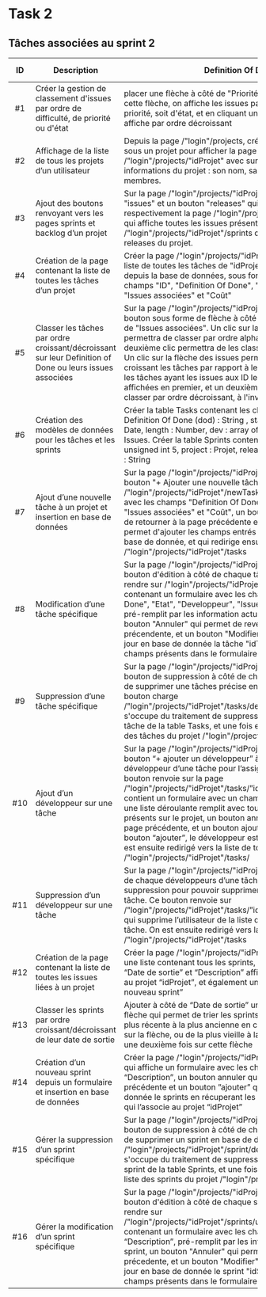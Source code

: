 
# Task 2

## Tâches associées au sprint 2

| ID |Description | Definition Of Done| Développeur | État | Issue associée | Coût |
| :-: | -- | -- | :-: | :-: | :-: | :-: |
| #1 | Créer la gestion de classement d'issues par ordre de difficulté, de priorité ou d'état | placer une flèche à côté de "Priorité" et "Etat". En cliquant sur cette flèche, on affiche les issues par ordre croissant soit de priorité, soit d'état, et en cliquant une nouvelle fois on les affiche par ordre décroissant | | TODO| 7| 1 |
| #2| Affichage de la liste de tous les projets d’un utilisateur | Depuis la page /"login"/projects, créer un bouton "accéder" sous un projet pour afficher la page /"login"/projects/"idProjet" avec sur cette page les informations du projet : son nom, sa description, ses membres. | Cyril | DONE|8 | 1/2 |
| #3| Ajout des boutons renvoyant vers les pages sprints et backlog d’un projet | Sur la page /"login"/projects/"idProjet" je dois avoir un bouton "issues" et un bouton "releases" qui afficheront respectivement la page /"login"/projects/"idProjet"/backlog qui affiche toutes les issues présente dans "idProjet" et /"login"/projects/"idProjet"/sprints qui affiche toutes les releases du projet. | Claire| DOING| 8| 1/2 |
| #4| Création de la page contenant la liste de toutes les tâches d’un projet| Créer la page /"login"/projects/"idProjet"/tasks qui affiche la liste de toutes les tâches de "idProjet" , en les récupérant depuis la base de données, sous forme de liste ayant les champs "ID", "Definition Of Done", "Etat", "Développeur", "Issues associées" et "Coût"| | TODO| 9| 1|
| #5| Classer les tâches par ordre croissant/décroissant sur leur Definition of Done ou leurs issues associées | Sur la page /"login"/projects/"idProjet"/tasks, ajouter un bouton sous forme de flèche à côté de "Definition Of Done" et de "Issues associées". Un clic sur la première flèche permettra de classer par ordre alphabétique les tâches, un deuxième clic permettra de les classer par ordre décroissant. Un clic sur la flèche des issues permettra de classer par ordre croissant les tâches par rapport à leur issues c'est à dire que les tâches ayant les issues aux ID les plus petit seront affichées en premier, et un deuxième clic permettra de les classer par ordre décroissant, à l'inverse du premier clic.| | TODO|9 | 1|
| #6| Création des modèles de données pour les tâches et les sprints|Créer la table Tasks contenant les champs ID : unsigned int 5, Definition Of Done (dod) : String , state : String, startDate : Date, length : Number, dev : array of Users, issues : array of Issues. Créer la table Sprints contenant les champs ID: unsigned int 5, project : Projet, releaseDate : Date, description : String |Fatima| TODO| 10, 14| 1/2 |
| #7| Ajout d’une nouvelle tâche à un projet et insertion en base de données|Sur la page /"login"/projects/"idProjet"/tasks, ajouter le bouton "+ Ajouter une nouvelle tâche" qui permet d'aller sur /"login"/projects/"idProjet"/newTask contenant un formulaire avec les champs "Definition Of Done", "Etat", "Developpeur", "Issues associées" et "Coût", un bouton "Annuler" qui permet de retourner à la page précédente et un bouton "Ajouter" qui permet d'ajouter les champs entrés dans ce formulaire en base de donnée, et qui redirige ensuite vers la page /"login"/projects/"idProjet"/tasks | | TODO| 10| 1|
| #8 | Modification d’une tâche spécifique| Sur la page /"login"/projects/"idProjet"/tasks, ajouter un bouton d'édition à côté de chaque tâches permettant de se rendre sur /"login"/projects/"idProjet"/tasks/update/"idTask" contenant un formulaire avec les champs "Definition Of Done", "Etat", "Developpeur", "Issues associées" et "Coût", pré-remplit par les information actuelles de la tâche, un bouton "Annuler" qui permet de revenir à la page précendente, et un bouton "Modifier" qui permet de mettre à jour en base de donnée la tâche "idTask" avec les nouveaux champs présents dans le formulaire| | TODO|11 | 1|
| #9 | Suppression d’une tâche spécifique |Sur la page /"login"/projects/"idProjet"/tasks ajouter un bouton de suppression à côté de chaque tâches permettant de supprimer une tâches précise en base de donnée. Ce bouton charge /"login"/projects/"idProjet"/tasks/delete/"idTask" qui s'occupe du traitement de suppression en supprimant la tâche de la table Tasks, et une fois effectué renvoie sur la liste des tâches du projet /"login"/projects/"idProjet"/tasks | | TODO| 11| 1/2 |
| #10| Ajout d’un développeur sur une tâche| Sur la page /"login"/projects/"idProjet"/tasks ajouter un bouton “+ ajouter un développeur” à côté de la liste des développeur d’une tâche pour l’assigner à cette tâche. Le bouton renvoie sur la page /"login"/projects/"idProjet"/tasks/”idTask”/addDev qui contient un formulaire avec un champ “Développeur”, qui est une liste déroulante remplit avec tous les développeurs présents sur le projet, un bouton annuler pour revenir sur la page précédente, et un bouton ajouter. Quand on clique sur le bouton “ajouter”, le développeur est assigné à la tâche. On est ensuite redirigé vers la liste de toutes les tâches du projet /"login"/projects/"idProjet"/tasks/ | | TODO|12 |1 |
| #11| Suppression d’un développeur sur une tâche | Sur la page /"login"/projects/"idProjet"/tasks/ ajouter à côté de chaque développeurs d’une tâche un bouton de suppression pour pouvoir supprimer un developpeur d’une tâche. Ce bouton renvoie sur /"login"/projects/"idProjet"/tasks/”idTask”/removeDev/”idDev” qui supprime l’utilisateur de la liste des developpeurs de la tâche. On est ensuite redirigé vers la liste des tâches /"login"/projects/"idProjet"/tasks | | TODO|12 |1/2 |
| #12| Création de la page contenant la liste de toutes les issues liées à un projet| Créer la page /"login"/projects/"idProjet"/sprints qui affiche une liste contenant tous les sprints, contenant les colonnes “Date de sortie” et “Description” affichant tous les sprints liés au projet “idProjet”, et également un bouton “+ Ajouter un nouveau sprint”| | TODO| 16 | 1/2 |
| #13| Classer les sprints par ordre croissant/décroissant de leur date de sortie | Ajouter à côté de “Date de sortie” un bouton en forme de flèche qui permet de trier les sprints par date de sortie de la plus récente à la plus ancienne en cliquant une première fois sur la flèche, ou de la plus vieille à la plus récente en cliquant une deuxième fois sur cette flèche | | TODO|16 |1 |
| #14| Création d’un nouveau sprint depuis un formulaire et insertion en base de données| Créer la page /"login"/projects/"idProjet"/sprints/newSprint qui affiche un formulaire avec les champs “Date de sortie” et “Description”, un bouton annuler qui renvoie vers la page précédente et un bouton ”ajouter” qui insère en base de donnée le sprints en récuperant les champs du formulaire, et qui l’associe au projet “idProjet” | | TODO| 14|1 |
| #15| Gérer la suppression d’un sprint spécifique |Sur la page /"login"/projects/"idProjet"/sprints ajouter un bouton de suppression à côté de chaque sprints permettant de supprimer un sprint en base de donnée. Ce bouton charge /"login"/projects/"idProjet"/sprint/delete/"idSprint" qui s'occupe du traitement de suppression en supprimant le sprint de la table Sprints, et une fois effectué renvoie sur la liste des sprints du projet /"login"/projects/"idProjet"/sprints | | TODO|15 |1/2 |
| #16| Gérer la modification d’un sprint spécifique |Sur la page /"login"/projects/"idProjet"/sprints, ajouter un bouton d'édition à côté de chaque sprints permettant de se rendre sur /"login"/projects/"idProjet"/sprints/update/"idSprint" contenant un formulaire avec les champs“Date de sortie” et “Description”, pré-remplit par les information actuelles du sprint, un bouton "Annuler" qui permet de revenir à la page précedente, et un bouton "Modifier" qui permet de mettre à jour en base de donnée le sprint "idSprint" avec les nouveaux champs présents dans le formulaire | | TODO|15 |1 |
